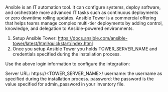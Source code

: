 Ansible is an IT automation tool. It can configure systems, deploy software, and orchestrate more advanced IT tasks such as continuous deployments or zero downtime rolling updates.
Ansible Tower is a commercial offering that helps teams manage complex multi-tier deployments by adding control, knowledge, and delegation to Ansible-powered environments.

1. Setup Ansible Tower: <https://docs.ansible.com/ansible-tower/latest/html/quickstart/index.html> 
2. Once you setup Ansible Tower you holds TOWER_SERVER_NAME and credentials specified during the installation process.

Use the above login information to configure the integration: 

Server URL: https://<TOWER_SERVER_NAME>/
username: the username as specified during the installation process.
password: the password is the value specified for admin_password in your inventory file.


